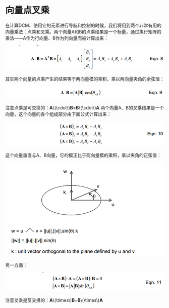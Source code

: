 # 向量点叉乘
在计算DCM、使用它的元素进行导航和控制的时候，我们将用到两个非常有用的向量乘法：点乘和叉乘。两个向量A和B的点乘结果是一个标量，通过执行矩阵的乘法——A作为行向量、B作为列向量而被计算出来：

![eqn8](../images/eqn8.png)

其实两个向量的点乘产生的结果等于两向量模的乘积，乘以两向量夹角的余弦值：

![eqn9](../images/eqn9.png)   

注意点乘是可交换的：**A**\\(\cdot\\)**B**=**B**\\(\cdot\\)**A**
两个向量A、B的叉乘结果是一个向量，这个向量的各个组成部分由下面公式计算出来： 

![eqn10](../images/eqn10.png)

这个向量垂直与A、B向量，它的模正比于两向量模的乘积，乘以夹角的正弦值：

![orth](../images/orth.png)

另一方面：

![eqn11](../images/eqn11.png)

注意叉乘是反交换的：**A**\\(\times\\)**B**=**B**\\(\times\\)**A**
